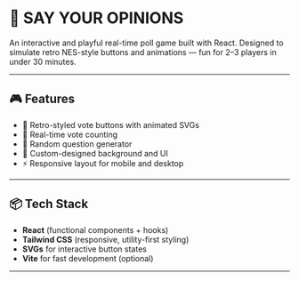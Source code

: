 # 📣 SAY YOUR OPINIONS

An interactive and playful real-time poll game built with React. Designed to simulate retro NES-style buttons and animations — fun for 2–3 players in under 30 minutes.


---

## 🎮 Features

- 🔘 Retro-styled vote buttons with animated SVGs
- 🔄 Real-time vote counting
- 🎲 Random question generator
- 🎨 Custom-designed background and UI
- ⚡ Responsive layout for mobile and desktop

---

## 📦 Tech Stack

- **React** (functional components + hooks)
- **Tailwind CSS** (responsive, utility-first styling)
- **SVGs** for interactive button states
- **Vite** for fast development (optional)

---


